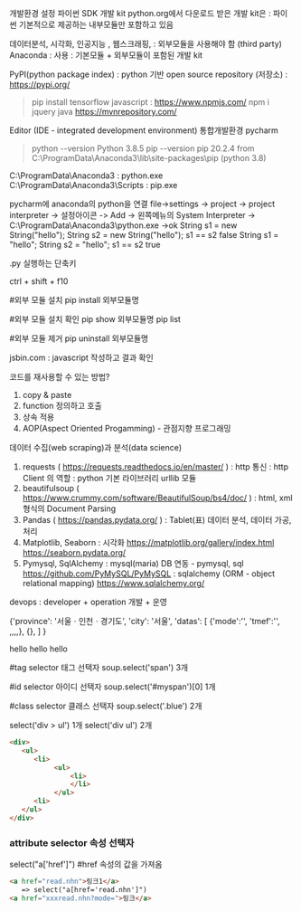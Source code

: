 개발환경 설정
파이썬 SDK 개발 kit 
python.org에서 다운로드 받은 개발   kit은 
 : 파이썬 기본적으로 제공하는 내부모듈만 포함하고 있음

데이터분석, 시각화, 인공지능 , 웹스크래핑,
 : 외부모듈을 사용해야 함 (third party) 
Anaconda : 사용
 : 기본모듈 + 외부모듈이 포함된  개발  kit 

PyPI(python package index) : python 기반 open source repository (저장소)
 : https://pypi.org/





> pip install tensorflow
> javascript 
> : https://www.npmjs.com/
> npm i jquery
> java
> https://mvnrepository.com/





Editor (IDE - integrated development environment) 통합개발환경
pycharm 



> python --version
> Python 3.8.5
> pip --version
> pip 20.2.4 from C:\ProgramData\Anaconda3\lib\site-packages\pip (python 3.8)



C:\ProgramData\Anaconda3
: python.exe
C:\ProgramData\Anaconda3\Scripts
: pip.exe





pycharm에 anaconda의 python을 연결
file->settings -> project -> project interpreter 
-> 설정아이콘 -> Add -> 왼쪽메뉴의 System Interpreter 
-> C:\ProgramData\Anaconda3\python.exe ->ok
String s1 = new String("hello");
 String s2 = new String("hello");
  s1 == s2  false
  String s1 = "hello";
  String s2 = "hello";
  s1 == s2  true

  .py 실행하는 단축키

 ctrl + shift + f10





#외부 모듈 설치
pip install 외부모듈명

#외부 모듈 설치 확인
pip show 외부모듈명
pip list

#외부 모듈 제거
pip uninstall 외부모듈명



jsbin.com 
: javascript 작성하고 결과 확인

코드를 재사용할 수 있는 방법?
1) copy & paste
2) function 정의하고 호출
3) 상속 적용
4) AOP(Aspect Oriented Progamming) - 관점지향 프로그래밍

데이터 수집(web scraping)과 분석(data science)
1. requests ( https://requests.readthedocs.io/en/master/ )
 : http 통신 
 : http Client 의 역할
 : python 기본 라이브러리 urllib 모듈
2. beautifulsoup ( https://www.crummy.com/software/BeautifulSoup/bs4/doc/ )
 : html, xml 형식의 Document Parsing
3. Pandas ( https://pandas.pydata.org/ )
: Tablet(표) 데이터 분석, 데이터 가공, 처리
4. Matplotlib, Seaborn
: 시각화 
https://matplotlib.org/gallery/index.html
https://seaborn.pydata.org/
5. Pymysql, SqlAlchemy
: mysql(maria) DB 연동 - pymysql, sql
https://github.com/PyMySQL/PyMySQL
: sqlalchemy (ORM - object relational mapping) 
https://www.sqlalchemy.org/



devops 
: developer + operation
  개발 + 운영



{'province': '서울ㆍ인천ㆍ경기도', 'city': '서울', 
 'datas': [
    {'mode':'', 'tmef':'', ,,,,},
    {},
  ]
}

<span class="blue">hello</span>
<span class="blue red">hello</span>
<span id="myspan" class="orange">hello</span>

#tag selector 태그 선택자
soup.select('span') 3개

#id selector 아이디 선택자
soup.select('#myspan')[0] 1개

#class selector 클래스 선택자
soup.select('.blue') 2개

select('div > ul') 1개
select('div ul') 2개


```html
<div>
   <ul>
      <li>
           <ul> 
               <li>
               </li>
           </ul>
      <li>
   </ul>
</div>
```

### attribute selector 속성 선택자
select("a['href']") #href 속성의 값을 가져옴

```html
<a href="read.nhn">링크1</a>
   => select("a[href='read.nhn']")
<a href="xxxread.nhn?mode=">링크</a>
```



